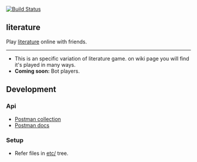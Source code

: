 [![Build Status](https://travis-ci.org/Raghav-Sao/literature.svg?branch=master)](https://travis-ci.org/Raghav-Sao/literature)

## literature

Play [literature](https://en.wikipedia.org/wiki/Literature_(card_game)) online with friends.

---

- This is an specific variation of literature game. on wiki page you will find it's played in many ways.
- __Coming soon:__ Bot players.


## Development

### Api

- [Postman collection](https://github.com/Raghav-Sao/literature/blob/master/postman.json)
- [Postman docs](https://documenter.getpostman.com/collection/view/63614-d16c53db-1d55-5950-d0b7-2ca46bff2cd2)

### Setup

- Refer files in [etc/](https://github.com/Raghav-Sao/literature/tree/master/etc) tree.
